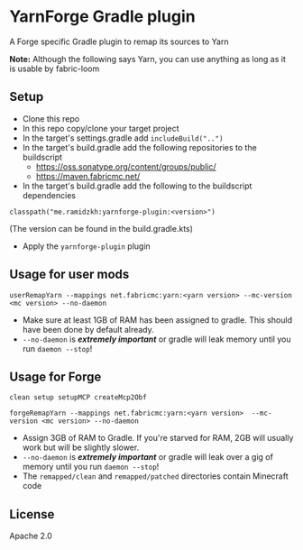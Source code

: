 # YarnForge Gradle plugin
A Forge specific Gradle plugin to remap its sources to Yarn

**Note:** Although the following says Yarn, you can use anything as long as it is usable by fabric-loom

## Setup
* Clone this repo
* In this repo copy/clone your target project
* In the target's settings.gradle add `includeBuild("..")`
* In the target's build.gradle add the following repositories to the buildscript
  - https://oss.sonatype.org/content/groups/public/
  - https://maven.fabricmc.net/
* In the target's build.gradle add the following to the buildscript dependencies
```
classpath("me.ramidzkh:yarnforge-plugin:<version>")
```
(The version can be found in the build.gradle.kts)
* Apply the `yarnforge-plugin` plugin

## Usage for user mods
`userRemapYarn --mappings net.fabricmc:yarn:<yarn version> --mc-version <mc version> --no-daemon`
* Make sure at least 1GB of RAM has been assigned to gradle. This should have been done by default already.
* `--no-daemon` is ***extremely important*** or gradle will leak memory until you run `daemon --stop`!

## Usage for Forge
`clean setup setupMCP createMcp2Obf`

`forgeRemapYarn --mappings net.fabricmc:yarn:<yarn version>  --mc-version <mc version> --no-daemon`
* Assign 3GB of RAM to Gradle. If you're starved for RAM, 2GB will usually work but will be slightly slower.
* `--no-daemon` is ***extremely important*** or gradle will leak over a gig of memory until you run `daemon --stop`!
* The `remapped/clean` and `remapped/patched` directories contain Minecraft code

## License
Apache 2.0
